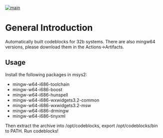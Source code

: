 [![main](https://github.com/zxunge/i686-codeblocks-builds/actions/workflows/main.yml/badge.svg)](https://github.com/zxunge/i686-codeblocks-builds/actions/workflows/main.yml)

# General Introduction
Automatically built codeblocks for 32b systems. There are also mingw64 versions, please download them in the Actions->Artifacts.

## Usage
Install the following packages in msys2:
- mingw-w64-i686-toolchain
- mingw-w64-i686-boost
- mingw-w64-i686-hunspell
- mingw-w64-i686-wxwidgets3.2-common
- mingw-w64-i686-wxwidgets3.2-msw
- mingw-w64-i686-drmingw
- mingw-w64-i686-tinyxml

Then extract the archive into /opt/codeblocks, export /opt/codeblocks/bin to PATH.
Run codeblocks!

